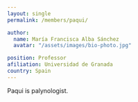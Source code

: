 ```yaml
---
layout: single
permalink: /members/paqui/

author:
  name: María Francisca Alba Sánchez
  avatar: "/assets/images/bio-photo.jpg"

position: Professor
afiliation: Universidad de Granada
country: Spain
---
```

Paqui is palynologist.
